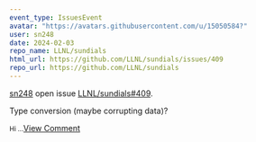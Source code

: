 ```yaml
---
event_type: IssuesEvent
avatar: "https://avatars.githubusercontent.com/u/15050584?"
user: sn248
date: 2024-02-03
repo_name: LLNL/sundials
html_url: https://github.com/LLNL/sundials/issues/409
repo_url: https://github.com/LLNL/sundials
---
```


<a href='https://github.com/sn248' target='_blank'>sn248</a> open issue <a href='https://github.com/LLNL/sundials/issues/409' target='_blank'>LLNL/sundials#409</a>.

<p>Type conversion (maybe corrupting data)?</p><small>Hi ...</small><a href='https://github.com/LLNL/sundials/issues/409' target='_blank'>View Comment</a>